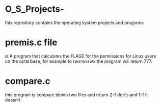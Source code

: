 # O_S_Projects-
this repository contains the operating system projects and programs 
# premis.c file
is A program that calculates the FLAGE for the permissions for Linux users on the octal base, for example to rwxrwxrwx the program will return 777.
# compare.c
 this program is compare bitwin two files and return 2 if doe's and 1 if it doesn't
